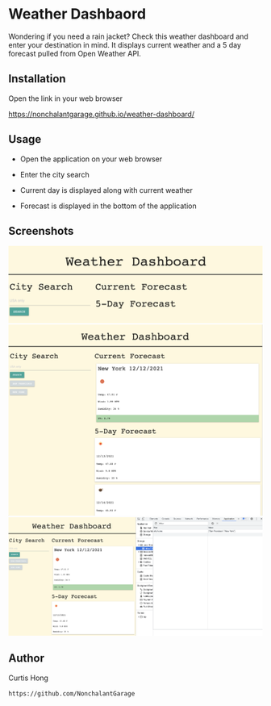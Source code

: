 # Weather Dashbaord

Wondering if you need a rain jacket? Check this weather dashboard and enter your destination in mind. It displays current weather and a 5 day forecast pulled from Open Weather API.

## Installation

Open the link in your web browser

https://nonchalantgarage.github.io/weather-dashboard/


## Usage

* Open the application on your web browser

* Enter the city search

* Current day is displayed along with current weather 

* Forecast is displayed in the bottom of the application


## Screenshots 
![Alt text](/assets/screenshots/default.png "Default Page")
![Alt text](/assets/screenshots/search.png "Searched")
![Alt text](/assets/screenshots/local-storage.png "Stored")

## Author
Curtis Hong
```bash 
https://github.com/NonchalantGarage
